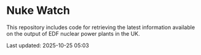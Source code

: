 # Nuke Watch

This repository includes code for retrieving the latest information available on the output of EDF nuclear power plants in the UK.

Last updated: 2025-10-25 05:03